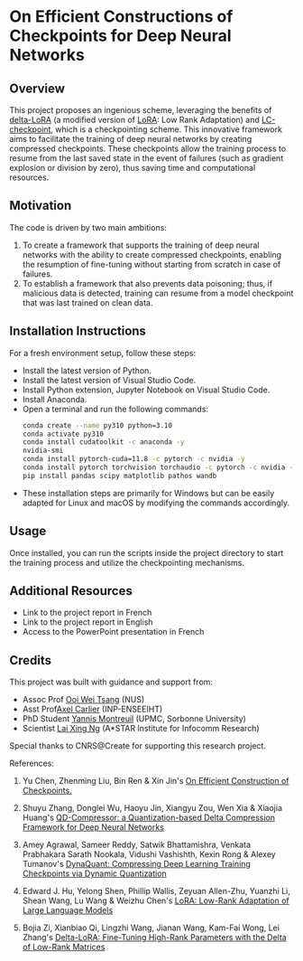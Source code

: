 # On Efficient Constructions of Checkpoints for Deep Neural Networks

## Overview
This project proposes an ingenious scheme, leveraging the benefits of [delta-LoRA](https://arxiv.org/abs/2309.02411)  (a modified version of [LoRA](https://arxiv.org/abs/2106.09685): Low Rank Adaptation) and [LC-checkpoint](https://arxiv.org/abs/2009.13003), which is a checkpointing scheme. This innovative framework aims to facilitate the training of deep neural networks by creating compressed checkpoints. These checkpoints allow the training process to resume from the last saved state in the event of failures (such as gradient explosion or division by zero), thus saving time and computational resources.

## Motivation
The code is driven by two main ambitions:
1. To create a framework that supports the training of deep neural networks with the ability to create compressed checkpoints, enabling the resumption of fine-tuning without starting from scratch in case of failures.
2. To establish a framework that also prevents data poisoning; thus, if malicious data is detected, training can resume from a model checkpoint that was last trained on clean data.

## Installation Instructions
For a fresh environment setup, follow these steps:
- Install the latest version of Python.
- Install the latest version of Visual Studio Code.
- Install Python extension, Jupyter Notebook on Visual Studio Code.
- Install Anaconda.
- Open a terminal and run the following commands:
  ```bash
  conda create --name py310 python=3.10
  conda activate py310
  conda install cudatoolkit -c anaconda -y
  nvidia-smi
  conda install pytorch-cuda=11.8 -c pytorch -c nvidia -y
  conda install pytorch torchvision torchaudio -c pytorch -c nvidia -y
  pip install pandas scipy matplotlib pathos wandb
- These installation steps are primarily for Windows but can be easily adapted for Linux and macOS by modifying the commands accordingly.

## Usage

Once installed, you can run the scripts inside the project directory to start the training process and utilize the checkpointing mechanisms.

## Additional Resources

- Link to the project report in French
- Link to the project report in English
- Access to the PowerPoint presentation in French

## Credits
This project was built with guidance and support from:

- Assoc Prof [Ooi Wei Tsang](https://www.comp.nus.edu.sg/cs/people/ooiwt/) (NUS)
- Asst Prof[Axel Carlier](https://ipal.cnrs.fr/axel-carlier-personal-page/) (INP-ENSEEIHT)
- PhD Student [Yannis Montreuil](https://ipal.cnrs.fr/yannis-montreuil-personal-page/) (UPMC, Sorbonne University)
- Scientist [Lai Xing Ng](https://ipal.cnrs.fr/lai-xing-ng/) (A*STAR Institute for Infocomm Research)

Special thanks to CNRS@Create for supporting this research project.


References: 

1. Yu Chen, Zhenming Liu, Bin Ren & Xin Jin's [On Efficient Construction of Checkpoints.](https://arxiv.org/abs/2009.13003)

2. Shuyu Zhang, Donglei Wu, Haoyu Jin, Xiangyu Zou, Wen Xia & Xiaojia Huang's [QD-Compressor: a Quantization-based Delta Compression Framework for Deep Neural Networks](https://ieeexplore.ieee.org/document/9643728)

3. Amey Agrawal, Sameer Reddy, Satwik Bhattamishra, Venkata Prabhakara Sarath Nookala, Vidushi Vashishth, Kexin Rong & Alexey Tumanov's [DynaQuant: Compressing Deep Learning Training Checkpoints via Dynamic Quantization](https://arxiv.org/abs/2306.11800)

4. Edward J. Hu, Yelong Shen, Phillip Wallis, Zeyuan Allen-Zhu, Yuanzhi Li, Shean Wang, Lu Wang & Weizhu Chen's [LoRA: Low-Rank Adaptation of Large Language Models](https://arxiv.org/abs/2106.09685)

6. Bojia Zi, Xianbiao Qi, Lingzhi Wang, Jianan Wang, Kam-Fai Wong, Lei Zhang's [Delta-LoRA: Fine-Tuning High-Rank Parameters with the Delta of Low-Rank Matrices](https://arxiv.org/abs/2309.02411) 

<!-- # LC-LoRA

### Introduction

Delta-compression framework for diverging branches in model training using Low-Rank Approximation (LoRA) and delta-encoding.
